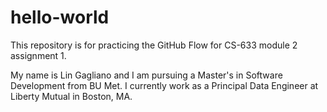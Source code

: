 # hello-world
This repository is for practicing the GitHub Flow for CS-633 module 2 assignment 1.

My name is Lin Gagliano and I am pursuing a Master's in Software Development from BU Met. I currently work as a Principal Data Engineer at Liberty Mutual in Boston, MA.
